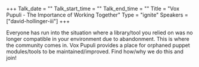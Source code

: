 +++
Talk_date = ""
Talk_start_time = ""
Talk_end_time = ""
Title = "Vox Pupuli - The Importance of Working Together"
Type = "ignite"
Speakers = ["david-hollinger-iii"]
+++

Everyone has run into the situation where a library/tool you relied on was no longer compatible in your environment due to abandonment. This is where the community comes in. Vox Pupuli provides a place for orphaned puppet modules/tools to be maintained/improved. Find how/why we do this and join!
